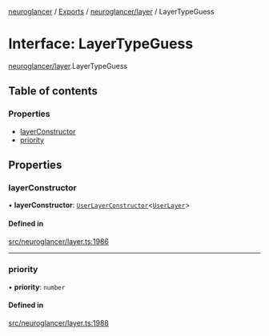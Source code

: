 [neuroglancer](../README.md) / [Exports](../modules.md) / [neuroglancer/layer](../modules/neuroglancer_layer.md) / LayerTypeGuess

# Interface: LayerTypeGuess

[neuroglancer/layer](../modules/neuroglancer_layer.md).LayerTypeGuess

## Table of contents

### Properties

- [layerConstructor](neuroglancer_layer.LayerTypeGuess.md#layerconstructor)
- [priority](neuroglancer_layer.LayerTypeGuess.md#priority)

## Properties

### layerConstructor

• **layerConstructor**: [`UserLayerConstructor`](../modules/neuroglancer_layer.md#userlayerconstructor)<[`UserLayer`](../classes/neuroglancer_layer.UserLayer.md)\>

#### Defined in

[src/neuroglancer/layer.ts:1986](https://github.com/ActiveBrainAtlas2/neuroglancer/blob/034b457d/src/neuroglancer/layer.ts#L1986)

___

### priority

• **priority**: `number`

#### Defined in

[src/neuroglancer/layer.ts:1988](https://github.com/ActiveBrainAtlas2/neuroglancer/blob/034b457d/src/neuroglancer/layer.ts#L1988)
